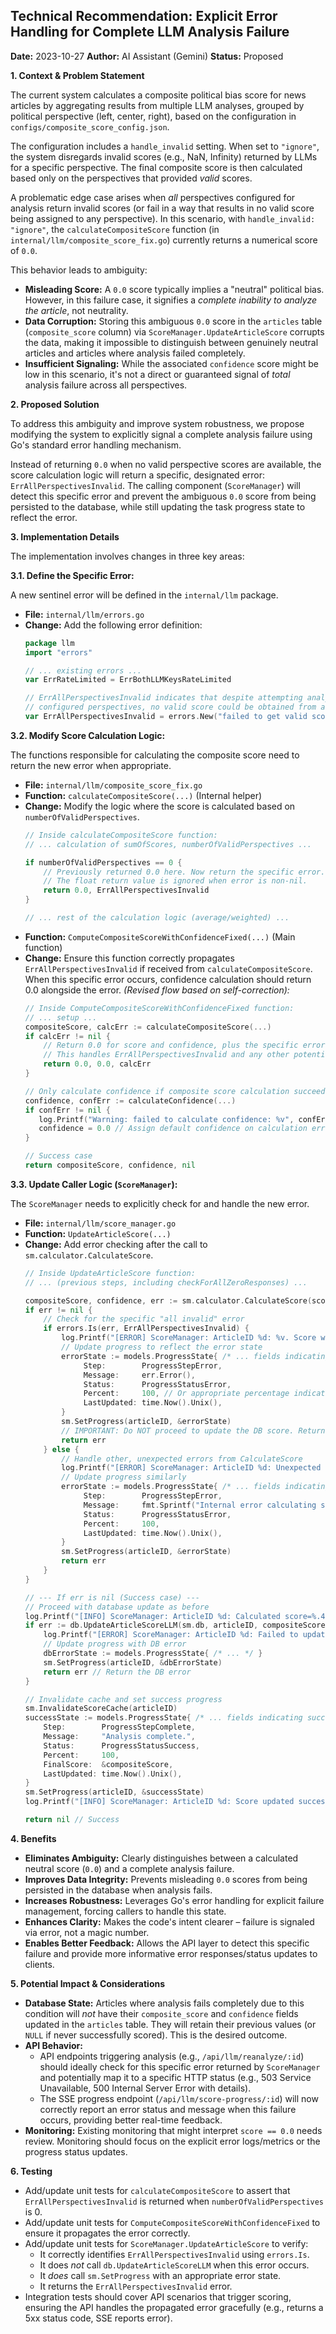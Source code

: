 ## Technical Recommendation: Explicit Error Handling for Complete LLM Analysis Failure

**Date:** 2023-10-27
**Author:** AI Assistant (Gemini)
**Status:** Proposed

**1. Context & Problem Statement**

The current system calculates a composite political bias score for news articles by aggregating results from multiple LLM analyses, grouped by political perspective (left, center, right), based on the configuration in `configs/composite_score_config.json`.

The configuration includes a `handle_invalid` setting. When set to `"ignore"`, the system disregards invalid scores (e.g., NaN, Infinity) returned by LLMs for a specific perspective. The final composite score is then calculated based only on the perspectives that provided *valid* scores.

A problematic edge case arises when *all* perspectives configured for analysis return invalid scores (or fail in a way that results in no valid score being assigned to any perspective). In this scenario, with `handle_invalid: "ignore"`, the `calculateCompositeScore` function (in `internal/llm/composite_score_fix.go`) currently returns a numerical score of `0.0`.

This behavior leads to ambiguity:

*   **Misleading Score:** A `0.0` score typically implies a "neutral" political bias. However, in this failure case, it signifies a *complete inability to analyze the article*, not neutrality.
*   **Data Corruption:** Storing this ambiguous `0.0` score in the `articles` table (`composite_score` column) via `ScoreManager.UpdateArticleScore` corrupts the data, making it impossible to distinguish between genuinely neutral articles and articles where analysis failed completely.
*   **Insufficient Signaling:** While the associated `confidence` score might be low in this scenario, it's not a direct or guaranteed signal of *total* analysis failure across all perspectives.

**2. Proposed Solution**

To address this ambiguity and improve system robustness, we propose modifying the system to explicitly signal a complete analysis failure using Go's standard error handling mechanism.

Instead of returning `0.0` when no valid perspective scores are available, the score calculation logic will return a specific, designated error: `ErrAllPerspectivesInvalid`. The calling component (`ScoreManager`) will detect this specific error and prevent the ambiguous `0.0` score from being persisted to the database, while still updating the task progress state to reflect the error.

**3. Implementation Details**

The implementation involves changes in three key areas:

**3.1. Define the Specific Error:**

A new sentinel error will be defined in the `internal/llm` package.

*   **File:** `internal/llm/errors.go`
*   **Change:** Add the following error definition:
    ```go
    package llm
    import "errors"

    // ... existing errors ...
    var ErrRateLimited = ErrBothLLMKeysRateLimited

    // ErrAllPerspectivesInvalid indicates that despite attempting analysis across
    // configured perspectives, no valid score could be obtained from any of them.
    var ErrAllPerspectivesInvalid = errors.New("failed to get valid scores from any LLM perspective")
    ```

**3.2. Modify Score Calculation Logic:**

The functions responsible for calculating the composite score need to return the new error when appropriate.

*   **File:** `internal/llm/composite_score_fix.go`
*   **Function:** `calculateCompositeScore(...)` (Internal helper)
*   **Change:** Modify the logic where the score is calculated based on `numberOfValidPerspectives`.
    ```go
    // Inside calculateCompositeScore function:
    // ... calculation of sumOfScores, numberOfValidPerspectives ...

    if numberOfValidPerspectives == 0 {
        // Previously returned 0.0 here. Now return the specific error.
        // The float return value is ignored when error is non-nil.
        return 0.0, ErrAllPerspectivesInvalid
    }

    // ... rest of the calculation logic (average/weighted) ...
    ```
*   **Function:** `ComputeCompositeScoreWithConfidenceFixed(...)` (Main function)
*   **Change:** Ensure this function correctly propagates `ErrAllPerspectivesInvalid` if received from `calculateCompositeScore`. When this specific error occurs, confidence calculation should return 0.0 alongside the error.
    *(Revised flow based on self-correction):*
    ```go
    // Inside ComputeCompositeScoreWithConfidenceFixed function:
    // ... setup ...
    compositeScore, calcErr := calculateCompositeScore(...)
    if calcErr != nil {
        // Return 0.0 for score and confidence, plus the specific error
        // This handles ErrAllPerspectivesInvalid and any other potential errors from calculation
        return 0.0, 0.0, calcErr
    }

    // Only calculate confidence if composite score calculation succeeded
    confidence, confErr := calculateConfidence(...)
    if confErr != nil {
       log.Printf("Warning: failed to calculate confidence: %v", confErr)
       confidence = 0.0 // Assign default confidence on calculation error
    }

    // Success case
    return compositeScore, confidence, nil
    ```

**3.3. Update Caller Logic (`ScoreManager`):**

The `ScoreManager` needs to explicitly check for and handle the new error.

*   **File:** `internal/llm/score_manager.go`
*   **Function:** `UpdateArticleScore(...)`
*   **Change:** Add error checking after the call to `sm.calculator.CalculateScore`.
    ```go
    // Inside UpdateArticleScore function:
    // ... (previous steps, including checkForAllZeroResponses) ...

    compositeScore, confidence, err := sm.calculator.CalculateScore(scores, cfg)
    if err != nil {
        // Check for the specific "all invalid" error
        if errors.Is(err, ErrAllPerspectivesInvalid) {
            log.Printf("[ERROR] ScoreManager: ArticleID %d: %v. Score will not be updated.", articleID, err)
            // Update progress to reflect the error state
            errorState := models.ProgressState{ /* ... fields indicating error ... */
                 Step:        ProgressStepError,
                 Message:     err.Error(),
                 Status:      ProgressStatusError,
                 Percent:     100, // Or appropriate percentage indicating completion with error
                 LastUpdated: time.Now().Unix(),
            }
            sm.SetProgress(articleID, &errorState)
            // IMPORTANT: Do NOT proceed to update the DB score. Return the error.
            return err
        } else {
            // Handle other, unexpected errors from CalculateScore
            log.Printf("[ERROR] ScoreManager: ArticleID %d: Unexpected error calculating score: %v. Score will not be updated.", articleID, err)
            // Update progress similarly
            errorState := models.ProgressState{ /* ... fields indicating generic error ... */
                 Step:        ProgressStepError,
                 Message:     fmt.Sprintf("Internal error calculating score: %v", err),
                 Status:      ProgressStatusError,
                 Percent:     100,
                 LastUpdated: time.Now().Unix(),
            }
            sm.SetProgress(articleID, &errorState)
            return err
        }
    }

    // --- If err is nil (Success case) ---
    // Proceed with database update as before
    log.Printf("[INFO] ScoreManager: ArticleID %d: Calculated score=%.4f, confidence=%.4f", articleID, compositeScore, confidence)
    if err := db.UpdateArticleScoreLLM(sm.db, articleID, compositeScore, confidence); err != nil {
        log.Printf("[ERROR] ScoreManager: ArticleID %d: Failed to update score in DB: %v", articleID, err)
        // Update progress with DB error
        dbErrorState := models.ProgressState{ /* ... */ }
        sm.SetProgress(articleID, &dbErrorState)
        return err // Return the DB error
    }

    // Invalidate cache and set success progress
    sm.InvalidateScoreCache(articleID)
    successState := models.ProgressState{ /* ... fields indicating success ... */
        Step:        ProgressStepComplete,
        Message:     "Analysis complete.",
        Status:      ProgressStatusSuccess,
        Percent:     100,
        FinalScore:  &compositeScore,
        LastUpdated: time.Now().Unix(),
    }
    sm.SetProgress(articleID, &successState)
    log.Printf("[INFO] ScoreManager: ArticleID %d: Score updated successfully.", articleID)

    return nil // Success
    ```

**4. Benefits**

*   **Eliminates Ambiguity:** Clearly distinguishes between a calculated neutral score (`0.0`) and a complete analysis failure.
*   **Improves Data Integrity:** Prevents misleading `0.0` scores from being persisted in the database when analysis fails.
*   **Increases Robustness:** Leverages Go's error handling for explicit failure management, forcing callers to handle this state.
*   **Enhances Clarity:** Makes the code's intent clearer – failure is signaled via error, not a magic number.
*   **Enables Better Feedback:** Allows the API layer to detect this specific failure and provide more informative error responses/status updates to clients.

**5. Potential Impact & Considerations**

*   **Database State:** Articles where analysis fails completely due to this condition will *not* have their `composite_score` and `confidence` fields updated in the `articles` table. They will retain their previous values (or `NULL` if never successfully scored). This is the desired outcome.
*   **API Behavior:**
    *   API endpoints triggering analysis (e.g., `/api/llm/reanalyze/:id`) should ideally check for this specific error returned by `ScoreManager` and potentially map it to a specific HTTP status (e.g., 503 Service Unavailable, 500 Internal Server Error with details).
    *   The SSE progress endpoint (`/api/llm/score-progress/:id`) will now correctly report an error status and message when this failure occurs, providing better real-time feedback.
*   **Monitoring:** Existing monitoring that might interpret `score == 0.0` needs review. Monitoring should focus on the explicit error logs/metrics or the progress status updates.

**6. Testing**

*   Add/update unit tests for `calculateCompositeScore` to assert that `ErrAllPerspectivesInvalid` is returned when `numberOfValidPerspectives` is 0.
*   Add/update unit tests for `ComputeCompositeScoreWithConfidenceFixed` to ensure it propagates the error correctly.
*   Add/update unit tests for `ScoreManager.UpdateArticleScore` to verify:
    *   It correctly identifies `ErrAllPerspectivesInvalid` using `errors.Is`.
    *   It does *not* call `db.UpdateArticleScoreLLM` when this error occurs.
    *   It *does* call `sm.SetProgress` with an appropriate error state.
    *   It returns the `ErrAllPerspectivesInvalid` error.
*   Integration tests should cover API scenarios that trigger scoring, ensuring the API handles the propagated error gracefully (e.g., returns a 5xx status code, SSE reports error). 